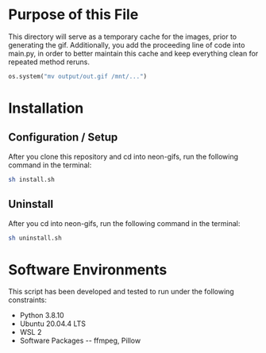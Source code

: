 # Purpose of this File
This directory will serve as a temporary cache for the images, prior to generating the gif.
Additionally, you add the proceeding line of code into main.py, in order to better maintain this cache and keep everything clean for repeated method reruns.

```python
os.system("mv output/out.gif /mnt/...")
```
# Installation

## Configuration / Setup

After you clone this repository and cd into neon-gifs, run the following command in the terminal:
```bash
sh install.sh
```

## Uninstall

After you cd into neon-gifs, run the following command in the terminal:
```bash
sh uninstall.sh
```

# Software Environments
This script has been developed and tested to run under the following constraints:

* Python 3.8.10
* Ubuntu 20.04.4 LTS 
* WSL 2
* Software Packages -- ffmpeg, Pillow

